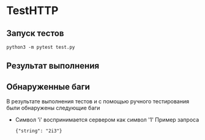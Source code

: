 # TestHTTP
## Запуск тестов
```
python3 -m pytest test.py
```
## Результат выполнения
## Обнаруженные баги
В результате выполнения тестов и с помощью ручного тестирования были обнаружены следующие баги
+ Символ 'i' воспринимается сервером как символ '1'
  Пример запроса
  ```
  {"string": "2i3"}

